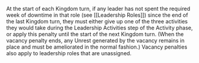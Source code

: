 At the start of each Kingdom turn, if any leader has not spent the required week of downtime in that role (see [[Leadership Roles]]) since the end of the last Kingdom turn, they must either give up one of the three activities they would take during the Leadership Activities step of the Activity phase, or apply this penalty until the start of the next Kingdom turn. (When the vacancy penalty ends, any Unrest generated by the vacancy remains in place and must be ameliorated in the normal fashion.) Vacancy penalties also apply to leadership roles that are unassigned.